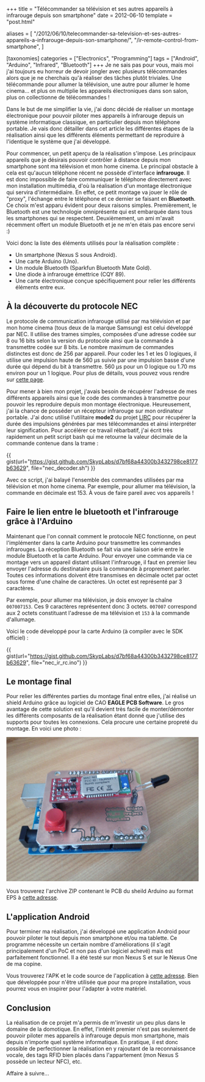 +++
title = "Télécommander sa télévision et ses autres appareils à infrarouge depuis son smartphone"
date = 2012-06-10
template = "post.html"

aliases = [
  "/2012/06/10/telecommander-sa-television-et-ses-autres-appareils-a-infrarouge-depuis-son-smartphone/",
  "/ir-remote-control-from-smartphone",
]

[taxonomies]
categories = ["Electronics", "Programming"]
tags = ["Android", "Arduino", "Infrared", "Bluetooth"]
+++
Je ne sais pas pour vous, mais moi j'ai toujours eu horreur de devoir jongler
avec plusieurs télécommandes alors que je ne cherchais qu'à réaliser des tâches
plutôt triviales. Une télécommande pour allumer la télévision, une autre pour
allumer le home cinema... et plus on multiplie les appareils électroniques dans
son salon, plus on collectionne de télécommandes !

Dans le but de me simplifier la vie, j'ai donc décidé de réaliser un montage
électronique pour pouvoir piloter mes appareils à infrarouge depuis un système
informatique classique, en particulier depuis mon téléphone portable. Je vais
donc détailler dans cet article les différentes étapes de la réalisation ainsi
que les différents éléments permettant de reproduire à l'identique le système
que j'ai développé.

<!-- more -->

Pour commencer, un petit aperçu de la réalisation s'impose. Les principaux
appareils que je désirais pouvoir contrôler à distance depuis mon smartphone
sont ma télévision et mon home cinema. Le principal obstacle à cela est qu'aucun
téléphone récent ne possède d'interface **infrarouge**. Il est donc impossible
de faire communiquer le téléphone directement avec mon installation multimédia,
d'où la réalisation d'un montage électronique qui servira d'intermédiaire. En
effet, ce petit montage va jouer le rôle de "proxy", l'échange entre le
téléphone et ce dernier se faisant en **Bluetooth**. Ce choix m'est apparu
évident pour deux raisons simples. Premièrement, le Bluetooth est une
technologie omniprésente qui est embarquée dans tous les smartphones qui se
respectent. Deuxièmement, un ami m'avait récemment offert un module Bluetooth et
je ne m'en étais pas encore servi :)

Voici donc la liste des éléments utilisés pour la réalisation complète :

* Un smartphone (Nexus S sous Android).
* Une carte Arduino (Uno).
* Un module Bluetooth (Sparkfun Bluetooth Mate Gold).
* Une diode à infrarouge émettrice (CQY 89).
* Une carte électronique conçue spécifiquement pour relier les différents
  éléments entre eux.

## À la découverte du protocole NEC

Le protocole de communication infrarouge utilisé par ma télévision et par mon
home cinema (tous deux de la marque Samsung) est celui développé par NEC. Il
utilise des trames simples, composées d'une adresse codée sur 8 ou 16 bits selon
la version du protocole ainsi que la commande à transmettre codée sur 8 bits. Le
nombre maximum de commandes distinctes est donc de 256 par appareil. Pour coder
les 1 et les 0 logiques, il utilise une impulsion haute de 560 µs suivie par une
impulsion basse d'une durée qui dépend du bit à transmettre. 560 µs pour un 0
logique ou 1.70 ms environ pour un 1 logique. Pour plus de détails, vous pouvez
vous rendre sur [cette page][protocole-nec].

Pour mener à bien mon projet, j'avais besoin de récupérer l'adresse de mes
différents appareils ainsi que le code des commandes à transmettre pour pouvoir
les reproduire depuis mon montage électronique. Heureusement, j'ai la chance de
posséder un récepteur infrarouge sur mon ordinateur portable. J'ai donc utilisé
l'utilitaire **mode2** du projet [LIRC][lirc] pour récupérer la durée des
impulsions générées par mes télécommandes et ainsi interpréter leur
signification. Pour accélérer ce travail rébarbatif, j'ai écrit très rapidement
un petit script bash qui me retourne la valeur décimale de la commande contenue
dans la trame :

{{ gist(url="https://gist.github.com/SkypLabs/d7bf68a44300b3432798ce8177b63629",
file="nec_decoder.sh") }}

Avec ce script, j'ai balayé l'ensemble des commandes utilisées par ma télévision
et mon home cinema. Par exemple, pour allumer ma télévision, la commande en
décimale est 153. À vous de faire pareil avec vos appareils !

## Faire le lien entre le bluetooth et l'infrarouge grâce à l'Arduino

Maintenant que l'on connait comment le protocole NEC fonctionne, on peut
l'implémenter dans la carte Arduino pour transmettre les commandes infrarouges.
La réception Bluetooth se fait via une liaison série entre le module Bluetooth
et la carte Arduino. Pour envoyer une commande via ce montage vers un appareil
distant utilisant l'infrarouge, il faut en premier lieu envoyer l'adresse du
destinataire puis la commande à proprement parler. Toutes ces informations
doivent être transmises en décimale octet par octet sous forme d'une chaîne de
caractères. Un octet est représenté par 3 caractères.

Par exemple, pour allumer ma télévision, je dois envoyer la chaîne `007007153`.
Ces 9 caractères représentent donc 3 octets. `007007` correspond aux 2 octets
constituant l'adresse de ma télévision et `153` à la commande d'allumage.

Voici le code développé pour la carte Arduino (à compiler avec le SDK officiel)
:

{{ gist(url="https://gist.github.com/SkypLabs/d7bf68a44300b3432798ce8177b63629",
file="nec_ir_rc.ino") }}

## Le montage final

Pour relier les différentes parties du montage final entre elles, j'ai réalisé
un shield Arduino grâce au logiciel de CAO **EAGLE PCB Software**. Le gros
avantage de cette solution est qu'il devient très facile de monter/démonter les
différents composants de la réalisation étant donné que j'utilise des supports
pour toutes les connexions. Cela procure une certaine propreté du montage. En
voici une photo :

![TV_RC Project - Montage final](tv_rc_montage_final.jpg)

Vous trouverez l'archive ZIP contenant le PCB du sheild Arduino au format EPS à
[cette adresse][pcb-zip-file].

## L'application Android

Pour terminer ma réalisation, j'ai développé une application Android pour
pouvoir piloter le tout depuis mon smartphone et/ou ma tablette. Ce programme
nécessite un certain nombre d'améliorations (il s'agit principalement d'un PoC
et non pas d'un logiciel achevé) mais est parfaitement fonctionnel. Il a été
testé sur mon Nexus S et sur le Nexus One de ma copine.

Vous trouverez l'APK et le code source de l'application à [cette
adresse][tv-remote-control]. Bien que développée pour n'être utilisée que pour
ma propre installation, vous pourrez vous en inspirer pour l'adapter à votre
matériel.

## Conclusion

La réalisation de ce projet m'a permis de m'investir un peu plus dans le domaine
de la domotique. En effet, l'intérêt premier n'est pas seulement de pouvoir
piloter mes appareils à infrarouge depuis mon smartphone, mais depuis n'importe
quel système informatique. En pratique, il est donc possible de perfectionner la
réalisation en y rajoutant de la reconnaissance vocale, des tags RFID bien
placés dans l'appartement (mon Nexus S possède un lecteur NFC), etc.

Affaire à suivre...

 [protocole-nec]: https://www.sbprojects.com/knowledge/ir/nec.php "NEC protocol"
 [lirc]: http://www.lirc.org/ "LIRC"
 [pcb-zip-file]: https://keybase.pub/skyplabs/Blog/Downloads/TV_RC_ARDUINO_SHIELD_PCB_V1.zip "TV_RC_ARDUINO_SHIELD_PCB_V1.zip"
 [tv-remote-control]: https://keybase.pub/skyplabs/Blog/Downloads/tv_rc_android_v0.1.apk "TV Remote Control Project"
